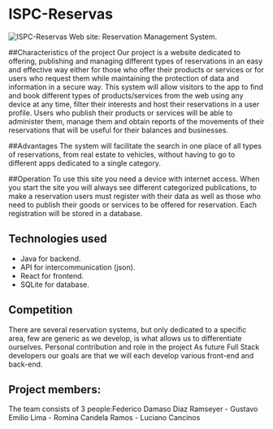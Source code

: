 # ISPC-Reservas
![ISPC-Reservas](https://i.imgur.com/FtYTeHL.png) 
Web site: Reservation Management System.

##Characteristics of the project
Our project is a website dedicated to offering, publishing and managing different types of reservations in an easy and effective way either for those who offer their products or services or for users who request them while maintaining the protection of data and information in a secure way.
This system will allow visitors to the app to find and book different types of products/services from the web using any device at any time, filter their interests and host their reservations in a user profile.
Users who publish their products or services will be able to administer them, manage them and obtain reports of the movements of their reservations that will be useful for their balances and businesses. 

##Advantages
The system will facilitate the search in one place of all types of reservations, from real estate to vehicles, without having to go to different apps dedicated to a single category.

##Operation
To use this site you need a device with internet access.
When you start the site you will always see different categorized publications, to make a reservation users must register with their data as well as those who need to publish their goods or services to be offered for reservation.
Each registration will be stored in a database. 

## Technologies used
- Java for backend.
- API  for intercommunication (json).
- React for frontend.
- SQLite for database.

## Competition
There are several reservation systems, but only dedicated to a specific area, few are generic as we develop, is what allows us to differentiate ourselves.
Personal contribution and role in the project
As future Full Stack developers our goals are that we will each develop various front-end and back-end.
## Project members:
The team consists of 3 people:Federico Damaso Diaz Ramseyer - Gustavo Emilio Lima - Romina Candela Ramos - Luciano Cancinos
